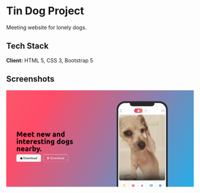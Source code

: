
# Tin Dog Project

Meeting website for lonely dogs.


## Tech Stack

**Client:** HTML 5, CSS 3, Bootstrap 5


## Screenshots

![App Screenshot](https://github.com/NaveedMaq/small-web-projects/blob/main/projects/tin-dog/screenshots/screenshot1.png)


